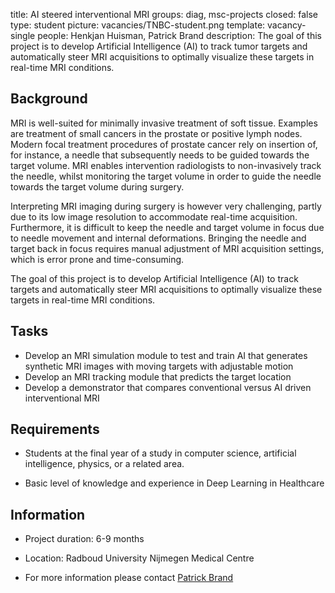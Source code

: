 title: AI steered interventional MRI
groups: diag, msc-projects
closed: false
type: student
picture: vacancies/TNBC-student.png
template: vacancy-single
people: Henkjan Huisman, Patrick Brand
description: The goal of this project is to develop Artificial Intelligence (AI) to track tumor targets and automatically steer MRI acquisitions to optimally visualize these targets in real-time MRI conditions. 


## Background

MRI is well-suited for minimally invasive treatment of soft tissue. Examples are treatment of small cancers in the prostate or positive lymph nodes. Modern focal treatment procedures of prostate cancer rely on insertion of, for instance, a needle that subsequently needs to be guided towards the target volume. MRI enables intervention radiologists to non-invasively track the needle, whilst monitoring the target volume in order to guide the needle towards the target volume during surgery. 

Interpreting MRI imaging during surgery is however very challenging, partly due to its low image resolution to accommodate real-time acquisition. Furthermore, it is difficult to keep the needle and target volume in focus due to needle movement and internal deformations. Bringing the needle and target back in focus requires manual adjustment of MRI acquisition settings, which is error prone and time-consuming.

The goal of this project is to develop Artificial Intelligence (AI) to track targets and automatically steer MRI acquisitions to optimally visualize these targets in real-time MRI conditions. 

## Tasks

- Develop an MRI simulation module to test and train AI that generates synthetic MRI images with moving targets with adjustable motion
- Develop an MRI tracking module that predicts the target location 
- Develop a demonstrator that compares conventional versus AI driven interventional MRI 

## Requirements

- Students at the final year of a study in computer science, artificial intelligence, physics, or a related area.

- Basic level of knowledge and experience in Deep Learning in Healthcare

## Information

- Project duration: 6-9 months

- Location: Radboud University Nijmegen Medical Centre

- For more information please contact [Patrick Brand](http://diagnijmegen.nl/index.php/Person?name=Patrick_Brand)
